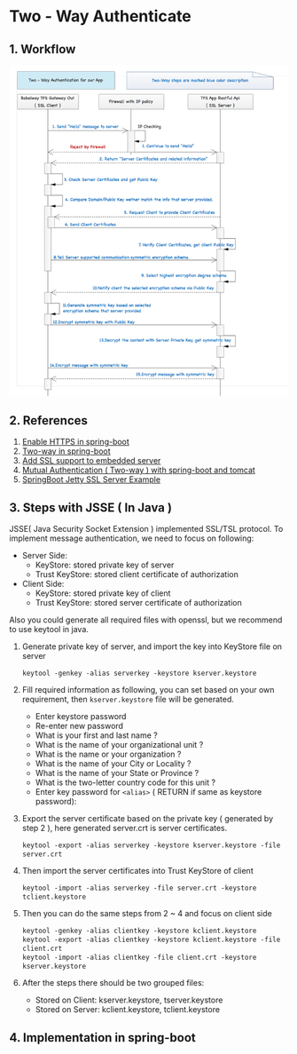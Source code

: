 # Two - Way Authenticate

## 1. Workflow

![Two-Way](img/Two-Way.png)

## 2. References

1. [Enable HTTPS in spring-boot](https://drissamri.be/blog/java/enable-https-in-spring-boot/)
2. [Two-way in spring-boot](http://www.robinhowlett.com/blog/2016/01/05/everything-you-ever-wanted-to-know-about-ssl-but-were-afraid-to-ask/#two-way-spring-boot)
3. [Add SSL support to embedded server](https://dzone.com/articles/adding-ssl-support-embedded)
4. [Mutual Authentication ( Two-way ) with spring-boot and tomcat](http://blog.modo.lv/en/post/1825)
5. [SpringBoot Jetty SSL Server Example](https://www.youtube.com/watch?v=oJF13lWN25s)

## 3. Steps with JSSE ( In Java )

JSSE( Java Security Socket Extension ) implemented SSL/TSL protocol. To implement message authentication, we need to focus on following:

* Server Side:
	* KeyStore: stored private key of server
	* Trust KeyStore: stored client certificate of authorization
* Client Side:
	* KeyStore: stored private key of client
	* Trust KeyStore: stored server certificate of authorization

Also you could generate all required files with openssl, but we recommend to use keytool in java.

1. Generate private key of server, and import the key into KeyStore file on server
	
	```
	keytool -genkey -alias serverkey -keystore kserver.keystore
	```
2. Fill required information as following, you can set based on your own requirement, then `kserver.keystore` file will be generated.
	* Enter keystore password
	* Re-enter new password
	* What is your first and last name ?
	* What is the name of your organizational unit ?
	* What is the name or your organization ?
	* What is the name of your City or Locality ?
	* What is the name of your State or Province ?
	* What is the two-letter country code for this unit ?
	* Enter key password for `<alias>` ( RETURN if same as keystore password): 
3. Export the server certificate based on the private key ( generated by step 2 ), here generated server.crt is server certificates.
	
	```
	keytool -export -alias serverkey -keystore kserver.keystore -file server.crt
	```
4. Then import the server certificates into Trust KeyStore of client
	
	```
	keytool -import -alias serverkey -file server.crt -keystore tclient.keystore
	```
5. Then you can do the same steps from 2 ~ 4 and focus on client side
	
	```
	keytool -genkey -alias clientkey -keystore kclient.keystore
	keytool -export -alias clientkey -keystore kclient.keystore -file client.crt
	keytool -import -alias clientkey -file client.crt -keystore kserver.keystore
	```
6. After the steps there should be two grouped files:
	* Stored on Client: kserver.keystore, tserver.keystore
	* Stored on Server: kclient.keystore, tclient.keystore
	
## 4. Implementation in spring-boot


